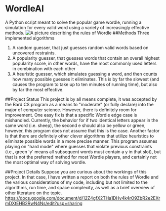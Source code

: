 # WordleAI
A Python script meant to solve the popular game wordle, running a simulation for every valid word using a variety of increasingly effective methods. 
![A picture describing the rules of Wordle](https://www.google.com/url?sa=i&url=https%3A%2F%2Fwww.usatoday.com%2Fstory%2Ftech%2F2022%2F01%2F11%2Fwordle-tips-viral-game%2F9173250002%2F&psig=AOvVaw0HH4IJTkNTc6x-S5-X0Eck&ust=1695414603410000&source=images&cd=vfe&opi=89978449&ved=0CA8QjRxqFwoTCJiM0N3FvIEDFQAAAAAdAAAAABAD)
##Methods
Three implemented algorithms
1. A random guesser, that just guesses random valid words based on uncovered restraints.
2. A popularity guesser, that guesses words that contain an overall highest popularity score, in other words, have the most commonly used letters in combination with each other
3. A heuristic guesser, which simulates guessing a word, and then counts how many possible guesses it eliminates. This is by far the slowest (and causes the program to take up to ten minutes of running time), but also by far the most effective. 

##Project Status
This project is by all means complete, it was accepted by the Bard CS program as a means to "moderate" (or fully declare) into the major of computer science. However, there is definitely room for improvement. One easy fix is that a specific Wordle edge case is mishandled. Currently, the behavior for if two identical letters appear in the same word (i.e. sheep), the second e should also be yellow or green, however, this program does not assume that this is the case. Another factor is that there are definitely other clever algorithms that utilize heuristics to eliminate possible words in a more precise manner. This program assumes playing on "hard mode" where guesses that violate previous constraints (i.e., green 'y' means all subsequent words must contain a y in that slot), but that is not the preferred method for most Wordle players, and certainly not the most optimal way of solving wordle. 

##Project Details
Suppose you are curious about the workings of this project. In that case, I have written a report on both the rules of Wordle and the various considerations of my code, including but not limited to 
the algorithms, run time, and space complexity, as well as a brief overview of other literature on the topic. 
https://docs.google.com/document/d/12Z4gfX2THa1DHv4k4rO9ZbR2e2EXrmDXtEHB2RwN4Ns/edit?usp=sharing 
